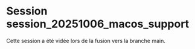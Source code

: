 # Session session_20251006_macos_support

Cette session a été vidée lors de la fusion vers la branche main.
